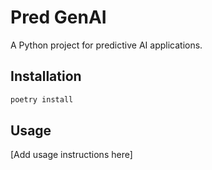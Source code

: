 # Pred GenAI

A Python project for predictive AI applications.

## Installation

```bash
poetry install
```

## Usage

[Add usage instructions here] 